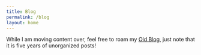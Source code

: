 ```yaml
---
title: Blog
permalink: /blog
layout: home
---
```


While I am moving content over, feel free to roam my [Old Blog](https://mysteriouslever.blogspot.com), just note that it is five years of unorganized posts!

